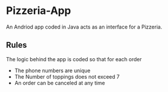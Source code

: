 # Pizzeria-App

An Andriod app coded in Java acts as an interface for a Pizzeria. 

## Rules

The logic behind the app is coded so that for each order
- The phone numbers are unique
- The Number of toppings does not exceed 7 
- An order can be canceled at any time 
